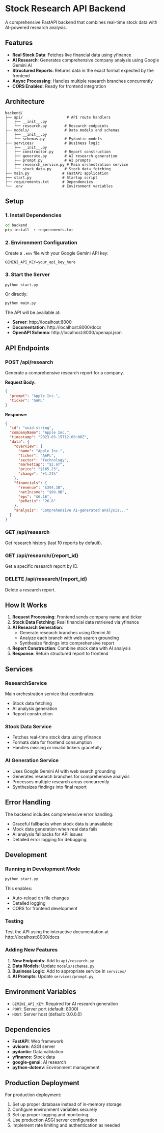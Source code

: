 # Stock Research API Backend

A comprehensive FastAPI backend that combines real-time stock data with AI-powered research analysis.

## Features

- **Real Stock Data**: Fetches live financial data using yfinance
- **AI Research**: Generates comprehensive company analysis using Google Gemini AI
- **Structured Reports**: Returns data in the exact format expected by the frontend
- **Async Processing**: Handles multiple research branches concurrently
- **CORS Enabled**: Ready for frontend integration

## Architecture

```
backend/
├── api/                    # API route handlers
│   ├── __init__.py
│   └── research.py        # Research endpoints
├── models/                # Data models and schemas
│   ├── __init__.py
│   └── schemas.py         # Pydantic models
├── services/              # Business logic
│   ├── __init__.py
│   ├── constructor.py     # Report construction
│   ├── generate.py        # AI research generation
│   ├── prompt.py          # AI prompts
│   ├── research_service.py # Main orchestration service
│   └── stock_data.py      # Stock data fetching
├── main.py               # FastAPI application
├── start.py              # Startup script
├── requirements.txt      # Dependencies
└── .env                  # Environment variables
```

## Setup

### 1. Install Dependencies

```bash
cd backend
pip install -r requirements.txt
```

### 2. Environment Configuration

Create a `.env` file with your Google Gemini API key:

```env
GEMINI_API_KEY=your_api_key_here
```

### 3. Start the Server

```bash
python start.py
```

Or directly:

```bash
python main.py
```

The API will be available at:
- **Server**: http://localhost:8000
- **Documentation**: http://localhost:8000/docs
- **OpenAPI Schema**: http://localhost:8000/openapi.json

## API Endpoints

### POST /api/research
Generate a comprehensive research report for a company.

**Request Body:**
```json
{
  "prompt": "Apple Inc.",
  "ticker": "AAPL"
}
```

**Response:**
```json
{
  "id": "uuid-string",
  "companyName": "Apple Inc.",
  "timestamp": "2023-03-15T12:00:00Z",
  "data": {
    "overview": {
      "name": "Apple Inc.",
      "ticker": "AAPL",
      "sector": "Technology",
      "marketCap": "$2.6T",
      "price": "$165.23",
      "change": "+1.21%"
    },
    "financials": {
      "revenue": "$394.3B",
      "netIncome": "$99.8B",
      "eps": "$6.16",
      "peRatio": "26.8"
    },
    "analysis": "Comprehensive AI-generated analysis..."
  }
}
```

### GET /api/research
Get research history (last 10 reports by default).

### GET /api/research/{report_id}
Get a specific research report by ID.

### DELETE /api/research/{report_id}
Delete a research report.

## How It Works

1. **Request Processing**: Frontend sends company name and ticker
2. **Stock Data Fetching**: Real financial data retrieved via yfinance
3. **AI Research Generation**:
   - Generate research branches using Gemini AI
   - Analyze each branch with web search grounding
   - Synthesize findings into comprehensive report
4. **Report Construction**: Combine stock data with AI analysis
5. **Response**: Return structured report to frontend

## Services

### ResearchService
Main orchestration service that coordinates:
- Stock data fetching
- AI analysis generation
- Report construction

### Stock Data Service
- Fetches real-time stock data using yfinance
- Formats data for frontend consumption
- Handles missing or invalid tickers gracefully

### AI Generation Service
- Uses Google Gemini AI with web search grounding
- Generates research branches for comprehensive analysis
- Processes multiple research areas concurrently
- Synthesizes findings into final report

## Error Handling

The backend includes comprehensive error handling:
- Graceful fallbacks when stock data is unavailable
- Mock data generation when real data fails
- AI analysis fallbacks for API issues
- Detailed error logging for debugging

## Development

### Running in Development Mode

```bash
python start.py
```

This enables:
- Auto-reload on file changes
- Detailed logging
- CORS for frontend development

### Testing

Test the API using the interactive documentation at http://localhost:8000/docs

### Adding New Features

1. **New Endpoints**: Add to `api/research.py`
2. **Data Models**: Update `models/schemas.py`
3. **Business Logic**: Add to appropriate service in `services/`
4. **AI Prompts**: Update `services/prompt.py`

## Environment Variables

- `GEMINI_API_KEY`: Required for AI research generation
- `PORT`: Server port (default: 8000)
- `HOST`: Server host (default: 0.0.0.0)

## Dependencies

- **FastAPI**: Web framework
- **uvicorn**: ASGI server
- **pydantic**: Data validation
- **yfinance**: Stock data
- **google-genai**: AI research
- **python-dotenv**: Environment management

## Production Deployment

For production deployment:

1. Set up proper database instead of in-memory storage
2. Configure environment variables securely
3. Set up proper logging and monitoring
4. Use production ASGI server configuration
5. Implement rate limiting and authentication as needed